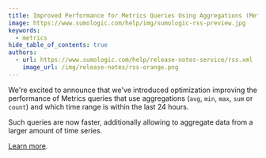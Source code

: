 ```yaml
---
title: Improved Performance for Metrics Queries Using Aggregations (Metrics)
image: https://www.sumologic.com/help/img/sumologic-rss-preview.jpg
keywords:
  - metrics
hide_table_of_contents: true
authors:
  - url: https://www.sumologic.com/help/release-notes-service/rss.xml
    image_url: /img/release-notes/rss-orange.png
---
```


We're excited to announce that we've introduced optimization improving the performance of Metrics queries that use aggregations (`avg`, `min`, `max`, `sum` or `count`) and which time range is within the last 24 hours.

Such queries are now faster, additionally allowing to aggregate data from a larger amount of time series. 

[Learn more](/docs/metrics/metrics-queries/metric-query-error-messages#input-data-limit).
